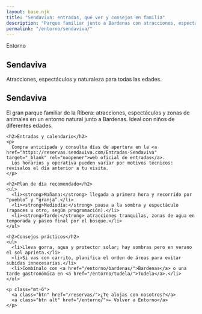 ```yaml
---
layout: base.njk
title: "Sendaviva: entradas, qué ver y consejos en familia"
description: "Parque familiar junto a Bardenas con atracciones, espectáculos y animales. Dónde comprar entradas, plan de día y recomendaciones prácticas."
permalink: "/entorno/sendaviva/"
---
```

<section class="page-hero full-bleed tierra sm center-mobile"
         style="background-image:url('/images/sendaviva-hero.jpg')"
         aria-label="Sendaviva: parque familiar junto a Bardenas">
  <div class="overlay" aria-hidden="true"></div>
  <div class="inner container">
    <p class="kicker">Entorno</p>
    <h1>Sendaviva</h1>
    <p class="page-lead">Atracciones, espectáculos y naturaleza para todas las edades.</p>
  </div>
</section>

<section class="container prose">
  <div class="card">
    <h1>Sendaviva</h1>
    <p>
      El gran parque familiar de la Ribera: atracciones, espectáculos y zonas de animales en un entorno natural junto a Bardenas.
      Ideal con niños de diferentes edades.
    </p>

    <h2>Entradas y calendario</h2>
    <p>
      Compra anticipada y consulta días de apertura en la <a href="https://reservas.sendaviva.com/Entradas-Sendaviva" target="_blank" rel="noopener">web oficial de entradas</a>.
      Los horarios y operativa pueden variar por motivos técnicos: revísalos el día anterior a tu visita.
    </p>

    <h2>Plan de día recomendado</h2>
    <ul>
      <li><strong>Mañana:</strong> llegada a primera hora y recorrido por “pueblo” y “granja”.</li>
      <li><strong>Mediodía:</strong> pausa a la sombra y espectáculo (rapaces u otro, según programación).</li>
      <li><strong>Tarde:</strong> atracciones tranquilas, zonas de agua en temporada y paseo final por el bosque.</li>
    </ul>

    <h2>Consejos prácticos</h2>
    <ul>
      <li>Lleva gorra, agua y protector solar; hay sombras pero en verano el sol aprieta.</li>
      <li>Si vas con carrito, planifica el orden de áreas para evitar subidas innecesarias.</li>
      <li>Combínalo con <a href="/entorno/bardenas/">Bardenas</a> o una tarde gastronómica en <a href="/entorno/tudela/">Tudela</a>.</li>
    </ul>

    <p class="mt-6">
      <a class="btn" href="/reservas/">¿Te alojas con nosotros?</a>
      <a class="btn alt" href="/entorno/">← Volver a Entorno</a>
    </p>
  </div>
</section>
